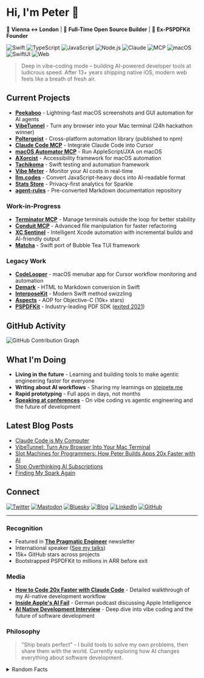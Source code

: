 # Hi, I'm Peter 👋

📍 **Vienna ↔ London** | 🤖 **Full-Time Open Source Builder** | 🚀 **Ex-PSPDFKit Founder**

![Swift](https://img.shields.io/badge/-Swift-FA7343?style=flat-square&logo=swift&logoColor=white)
![TypeScript](https://img.shields.io/badge/-TypeScript-3178C6?style=flat-square&logo=typescript&logoColor=white)
![JavaScript](https://img.shields.io/badge/-JavaScript-F7DF1E?style=flat-square&logo=javascript&logoColor=black)
![Node.js](https://img.shields.io/badge/-Node.js-339933?style=flat-square&logo=node.js&logoColor=white)
![Claude](https://img.shields.io/badge/-Claude-000000?style=flat-square&logo=anthropic&logoColor=white)
![MCP](https://img.shields.io/badge/-MCP-FF6B6B?style=flat-square&logo=protocol&logoColor=white)
![macOS](https://img.shields.io/badge/-macOS-000000?style=flat-square&logo=apple&logoColor=white)
![SwiftUI](https://img.shields.io/badge/-SwiftUI-0062D3?style=flat-square&logo=swift&logoColor=white)
![Web](https://img.shields.io/badge/-Web-4285F4?style=flat-square&logo=google-chrome&logoColor=white)

> Deep in vibe-coding mode – building AI-powered developer tools at ludicrous speed. After 13+ years shipping native iOS, modern web feels like a breath of fresh air.

## Current Projects

- **[Peekaboo](https://github.com/steipete/Peekaboo)** - Lightning-fast macOS screenshots and GUI automation for AI agents
- **[VibeTunnel](https://github.com/amantus-ai/vibetunnel)** - Turn any browser into your Mac terminal (24h hackathon winner)
- **[Poltergeist](https://github.com/steipete/poltergeist)** - Cross-platform automation library (published to npm)
- **[Claude Code MCP](https://github.com/steipete/claude-code-mcp)** - Integrate Claude Code into Cursor
- **[macOS Automator MCP](https://github.com/steipete/macos-automator-mcp)** - Run AppleScript/JXA on macOS
- **[AXorcist](https://github.com/steipete/AXorcist)** - Accessibility framework for macOS automation
- **[Tachikoma](https://github.com/steipete/Tachikoma)** - Swift testing and automation framework
- **[Vibe Meter](https://github.com/steipete/vibe-meter)** - Monitor your AI costs in real-time
- **[llm.codes](https://github.com/amantus-ai/llm-codes)** - Convert JavaScript-heavy docs into AI-readable format
- **[Stats Store](https://github.com/steipete/stats-store)** - Privacy-first analytics for Sparkle
- **[agent-rules](https://github.com/steipete/agent-rules)** - Pre-converted Markdown documentation repository

### Work-in-Progress
- **[Terminator MCP](https://github.com/steipete/Terminator)** - Manage terminals outside the loop for better stability
- **[Conduit MCP](https://github.com/steipete/conduit-mcp)** - Advanced file manipulation for faster refactoring
- **[XC Sentinel](https://github.com/steipete/xcsentinel)** - Intelligent Xcode automation with incremental builds and AI-friendly output
- **[Matcha](https://github.com/steipete/Matcha)** - Swift port of Bubble Tea TUI framework

### Legacy Work
- **[CodeLooper](https://github.com/steipete/CodeLooper)** - macOS menubar app for Cursor workflow monitoring and automation
- **[Demark](https://github.com/steipete/demark)** - HTML to Markdown conversion in Swift
- **[InterposeKit](https://github.com/steipete/InterposeKit)** - Modern Swift method swizzling
- **[Aspects](https://github.com/steipete/Aspects)** - AOP for Objective-C (10k+ stars)
- **[PSPDFKit](https://pspdfkit.com)** - Industry-leading PDF SDK ([exited 2021](https://techcrunch.com/2021/10/01/pspdfkit-raises-116m-its-first-outside-money-now-nearly-1b-people-use-apps-powered-by-its-collaboration-signing-and-markup-tools/))


## GitHub Activity

![GitHub Contribution Graph](https://ghchart.rshah.org/steipete)

## What I'm Doing

- **Living in the future** - Learning and building tools to make agentic engineering faster for everyone
- **Writing about AI workflows** - Sharing my learnings on [steipete.me](https://steipete.me)
- **Rapid prototyping** - Full apps in days, not months
- **[Speaking at conferences](https://github.com/steipete/speaking)** - On vibe coding vs agentic engineering and the future of development

## Latest Blog Posts

<!-- BLOG-POST-LIST:START -->
- [Claude Code is My Computer](https://steipete.me/posts/2025/claude-code-is-my-computer)
- [VibeTunnel: Turn Any Browser Into Your Mac Terminal](https://steipete.me/posts/2025/vibetunnel)
- [Slot Machines for Programmers: How Peter Builds Apps 20x Faster with AI](https://steipete.me/posts/2025/when-ai-meets-madness-peters-16-hour-days)
- [Stop Overthinking AI Subscriptions](https://steipete.me/posts/2025/stop-overthinking-ai-subscriptions)
- [Finding My Spark Again](https://steipete.me/posts/2025/finding-my-spark-again)
<!-- BLOG-POST-LIST:END -->

## Connect

[![Twitter](https://img.shields.io/badge/-@steipete-1DA1F2?style=flat-square&logo=twitter&logoColor=white)](https://twitter.com/steipete)
[![Mastodon](https://img.shields.io/badge/-@steipete-6364FF?style=flat-square&logo=mastodon&logoColor=white)](https://mastodon.social/@steipete)
[![Bluesky](https://img.shields.io/badge/-steipete.me-00A8E8?style=flat-square&logo=bluesky&logoColor=white)](https://bsky.app/profile/steipete.me)
[![Blog](https://img.shields.io/badge/-steipete.me-FF5722?style=flat-square&logo=hugo&logoColor=white)](https://steipete.me)
[![LinkedIn](https://img.shields.io/badge/-Peter_Steinberger-0077B5?style=flat-square&logo=linkedin&logoColor=white)](https://www.linkedin.com/in/steipete)
[![GitHub](https://img.shields.io/badge/-Follow-181717?style=flat-square&logo=github&logoColor=white)](https://github.com/steipete)

---

### Recognition

- Featured in **[The Pragmatic Engineer](https://newsletter.pragmaticengineer.com/p/software-engineering-with-llms-in-2025)** newsletter
- International speaker ([See my talks](https://github.com/steipete/speaking))
- 15k+ GitHub stars across projects
- Bootstrapped PSPDFKit to millions in ARR before exit

### Media

- **[How to Code 20x Faster with Claude Code](https://www.youtube.com/watch?v=JGxyrPkAKiY&t=2s)** - Detailed walkthrough of my AI-native development workflow
- **[Inside Apple's AI Fail](https://www.podcast.de/episode/689639265/inside-apples-ai-fail-mit-peter-steinberger)** - German podcast discussing Apple Intelligence
- **[AI Native Development Interview](https://www.youtube.com/watch?v=fu7th5HiADo)** - Deep dive into vibe coding and the future of software development

### Philosophy

> "Ship beats perfect" - I build tools to solve my own problems, then share them with the world. Currently exploring how AI changes everything about software development.

<details>
<summary>Random Facts</summary>

- Treat AI agents as "slot machines for programmers"
- Run 3-6 Claude instances concurrently
- Powered by Vienna coffee culture
- Gym enthusiast (when not coding)
- Coaches LGBTQ+ folks at [Out In Tech](https://outintech.com/)

</details>